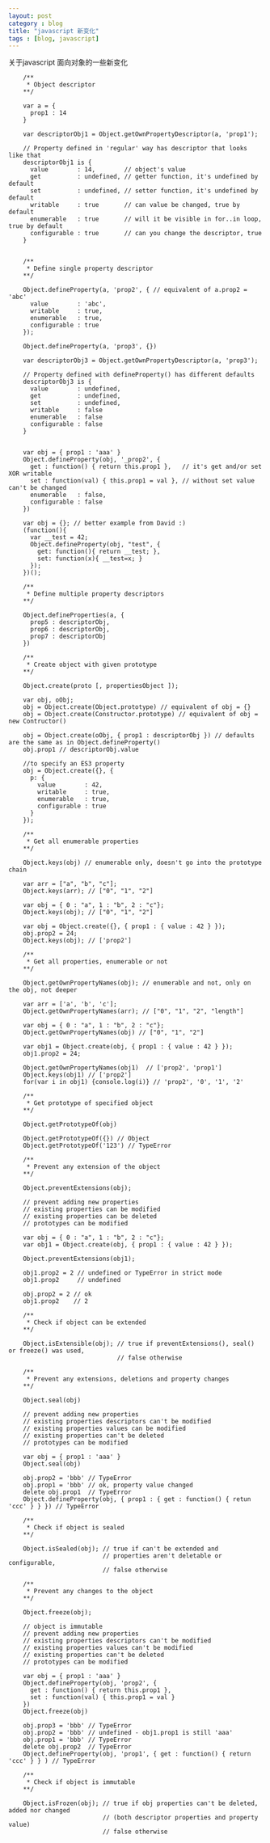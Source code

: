 ```yaml
---
layout: post
category : blog
title: "javascript 新变化"
tags : [blog, javascript]
---
```


关于javascript 面向对象的一些新变化



        /**
         * Object descriptor
        **/
         
        var a = {
          prop1 : 14
        }
         
        var descriptorObj1 = Object.getOwnPropertyDescriptor(a, 'prop1');
         
        // Property defined in 'regular' way has descriptor that looks like that
        descriptorObj1 is {
          value        : 14,        // object's value
          get          : undefined, // getter function, it's undefined by default
          set          : undefined, // setter function, it's undefined by default
          writable     : true       // can value be changed, true by default
          enumerable   : true       // will it be visible in for..in loop, true by default 
          configurable : true       // can you change the descriptor, true
        }
         
         
        /** 
         * Define single property descriptor 
        **/
         
        Object.defineProperty(a, 'prop2', { // equivalent of a.prop2 = 'abc'
          value        : 'abc',
          writable     : true,
          enumerable   : true,
          configurable : true
        });
         
        Object.defineProperty(a, 'prop3', {}) 
         
        var descriptorObj3 = Object.getOwnPropertyDescriptor(a, 'prop3');
         
        // Property defined with defineProperty() has different defaults
        descriptorObj3 is {
          value        : undefined,  
          get          : undefined,
          set          : undefined,
          writable     : false 
          enumerable   : false 
          configurable : false 
        }
         
         
        var obj = { prop1 : 'aaa' }
        Object.defineProperty(obj, '_prop2', {
          get : function() { return this.prop1 },   // it's get and/or set XOR writable
          set : function(val) { this.prop1 = val }, // without set value can't be changed
          enumerable   : false,
          configurable : false 
        })
         
        var obj = {}; // better example from David :)
        (function(){
          var __test = 42;
          Object.defineProperty(obj, "test", {
            get: function(){ return __test; },
            set: function(x){ __test=x; }
          });
        })();
         
        /**
         * Define multiple property descriptors
        **/
         
        Object.defineProperties(a, {
          prop5 : descriptorObj,
          prop6 : descriptorObj,
          prop7 : descriptorObj
        })
         
        /**
         * Create object with given prototype
        **/
         
        Object.create(proto [, propertiesObject ]);
         
        var obj, oObj;
        obj = Object.create(Object.prototype) // equivalent of obj = {}
        obj = Object.create(Constructor.prototype) // equivalent of obj = new Contructor() 
         
        obj = Object.create(oObj, { prop1 : descriptorObj }) // defaults are the same as in Object.defineProperty()
        obj.prop1 // descriptorObj.value
         
        //to specify an ES3 property
        obj = Object.create({}, { 
          p: { 
            value        : 42, 
            writable     : true, 
            enumerable   : true, 
            configurable : true 
          } 
        });
         
        /**
         * Get all enumerable properties
        **/
         
        Object.keys(obj) // enumerable only, doesn't go into the prototype chain
         
        var arr = ["a", "b", "c"]; 
        Object.keys(arr); // ["0", "1", "2"]
         
        var obj = { 0 : "a", 1 : "b", 2 : "c"};
        Object.keys(obj); // ["0", "1", "2"]
         
        var obj = Object.create({}, { prop1 : { value : 42 } });
        obj.prop2 = 24;
        Object.keys(obj); // ['prop2']
         
        /** 
         * Get all properties, enumerable or not
        **/
         
        Object.getOwnPropertyNames(obj); // enumerable and not, only on the obj, not deeper
         
        var arr = ['a', 'b', 'c'];
        Object.getOwnPropertyNames(arr); // ["0", "1", "2", "length"]
         
        var obj = { 0 : "a", 1 : "b", 2 : "c"};
        Object.getOwnPropertyNames(obj) // ["0", "1", "2"]
         
        var obj1 = Object.create(obj, { prop1 : { value : 42 } });
        obj1.prop2 = 24;
         
        Object.getOwnPropertyNames(obj1)  // ['prop2', 'prop1']
        Object.keys(obj1) // ['prop2']
        for(var i in obj1) {console.log(i)} // 'prop2', '0', '1', '2'
         
        /**
         * Get prototype of specified object
        **/
         
        Object.getPrototypeOf(obj)
         
        Object.getPrototypeOf({}) // Object
        Object.getPrototypeOf('123') // TypeError
         
        /**
         * Prevent any extension of the object
        **/
         
        Object.preventExtensions(obj); 
         
        // prevent adding new properties
        // existing properties can be modified
        // existing properties can be deleted
        // prototypes can be modified
         
        var obj = { 0 : "a", 1 : "b", 2 : "c"};
        var obj1 = Object.create(obj, { prop1 : { value : 42 } });
         
        Object.preventExtensions(obj1);
         
        obj1.prop2 = 2 // undefined or TypeError in strict mode
        obj1.prop2     // undefined
         
        obj.prop2 = 2 // ok
        obj1.prop2    // 2
         
        /** 
         * Check if object can be extended
        **/
         
        Object.isExtensible(obj); // true if preventExtensions(), seal() or freeze() was used, 
                                  // false otherwise
         
        /** 
         * Prevent any extensions, deletions and property changes
        **/
         
        Object.seal(obj) 
         
        // prevent adding new properties
        // existing properties descriptors can't be modified
        // existing properties values can be modified
        // existing properties can't be deleted
        // prototypes can be modified
         
        var obj = { prop1 : 'aaa' }
        Object.seal(obj)
         
        obj.prop2 = 'bbb' // TypeError
        obj.prop1 = 'bbb' // ok, property value changed
        delete obj.prop1  // TypeError
        Object.defineProperty(obj, { prop1 : { get : function() { retun 'ccc' } } }) // TypeError
         
        /**
         * Check if object is sealed 
        **/
         
        Object.isSealed(obj); // true if can't be extended and 
                              // properties aren't deletable or configurable, 
                              // false otherwise
         
        /**
         * Prevent any changes to the object
        **/
         
        Object.freeze(obj); 
         
        // object is immutable
        // prevent adding new properties
        // existing properties descriptors can't be modified
        // existing properties values can't be modified
        // existing properties can't be deleted
        // prototypes can be modified
         
        var obj = { prop1 : 'aaa' }
        Object.defineProperty(obj, 'prop2', {
          get : function() { return this.prop1 },
          set : function(val) { this.prop1 = val } 
        })
        Object.freeze(obj)
         
        obj.prop3 = 'bbb' // TypeError
        obj.prop2 = 'bbb' // undefined - obj1.prop1 is still 'aaa'
        obj.prop1 = 'bbb' // TypeError
        delete obj.prop2  // TypeError
        Object.defineProperty(obj, 'prop1', { get : function() { return 'ccc' } } ) // TypeError
         
        /**
         * Check if object is immutable
        **/
         
        Object.isFrozen(obj); // true if obj properties can't be deleted, added nor changed 
                              // (both descriptor properties and property value)
                              // false otherwise
